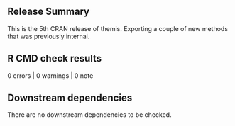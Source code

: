 ## Release Summary

This is the 5th CRAN release of themis. Exporting a couple of new methods that was previously internal. 

## R CMD check results

0 errors | 0 warnings | 0 note

## Downstream dependencies

There are no downstream dependencies to be checked.
